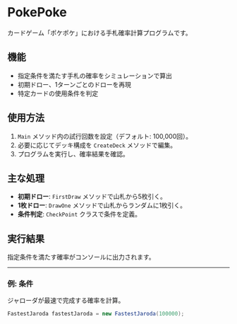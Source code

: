 # PokePoke

カードゲーム「ポケポケ」における手札確率計算プログラムです。

## 機能
- 指定条件を満たす手札の確率をシミュレーションで算出
- 初期ドロー、1ターンごとのドローを再現
- 特定カードの使用条件を判定

## 使用方法
1. `Main` メソッド内の試行回数を設定（デフォルト: 100,000回）。
2. 必要に応じてデッキ構成を `CreateDeck` メソッドで編集。
3. プログラムを実行し、確率結果を確認。

## 主な処理
- **初期ドロー**: `FirstDraw` メソッドで山札から5枚引く。
- **1枚ドロー**: `DrawOne` メソッドで山札からランダムに1枚引く。
- **条件判定**: `CheckPoint` クラスで条件を定義。

## 実行結果
指定条件を満たす確率がコンソールに出力されます。

---

### 例: 条件
ジャローダが最速で完成する確率を計算。

```csharp
FastestJaroda fastestJaroda = new FastestJaroda(100000);